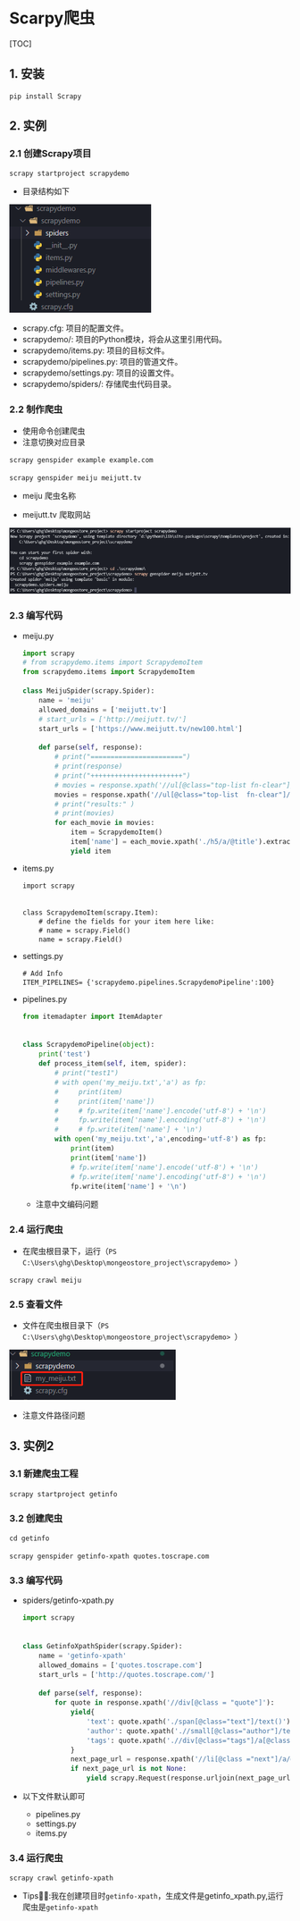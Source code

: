 # Scarpy爬虫

[TOC]

## 1.  安装

```
pip install Scrapy
```



## 2. 实例

### 2.1 创建Scrapy项目

```
scrapy startproject scrapydemo
```

- 目录结构如下

![](IMG/微信截图_20210512105237.png)

- scrapy.cfg: 项目的配置文件。
- scrapydemo/: 项目的Python模块，将会从这里引用代码。
- scrapydemo/items.py: 项目的目标文件。
- scrapydemo/pipelines.py: 项目的管道文件。
- scrapydemo/settings.py: 项目的设置文件。
- scrapydemo/spiders/: 存储爬虫代码目录。



### 2.2 制作爬虫

- 使用命令创建爬虫
- 注意切换对应目录

```
scrapy genspider example example.com

scrapy genspider meiju meijutt.tv
```

- meiju 爬虫名称

- meijutt.tv 爬取网站

![](IMG/微信截图_20210512110320.png)



### 2.3 编写代码

- meiju.py

  ```python
  import scrapy
  # from scrapydemo.items import ScrapydemoItem
  from scrapydemo.items import ScrapydemoItem
  
  class MeijuSpider(scrapy.Spider):
      name = 'meiju'
      allowed_domains = ['meijutt.tv']
      # start_urls = ['http://meijutt.tv/']
      start_urls = ['https://www.meijutt.tv/new100.html']
  
      def parse(self, response):
          # print("=======================")
          # print(response)
          # print("+++++++++++++++++++++++")
          # movies = response.xpath('//ul[@class="top-list fn-clear"]/li')
          movies = response.xpath('//ul[@class="top-list  fn-clear"]/li')
          # print("results:" )
          # print(movies)
          for each_movie in movies:
              item = ScrapydemoItem()
              item['name'] = each_movie.xpath('./h5/a/@title').extract()[0]
              yield item
  ```

  

- items.py

  ```
  import scrapy
  
  
  class ScrapydemoItem(scrapy.Item):
      # define the fields for your item here like:
      # name = scrapy.Field()
      name = scrapy.Field()
  ```

  

- settings.py

  ```
  # Add Info
  ITEM_PIPELINES= {'scrapydemo.pipelines.ScrapydemoPipeline':100}
  ```

  

- pipelines.py

  ```python
  from itemadapter import ItemAdapter
  
  
  class ScrapydemoPipeline(object):
      print('test')
      def process_item(self, item, spider):
          # print("test1")
          # with open('my_meiju.txt','a') as fp:
          #     print(item)
          #     print(item['name'])
          #     # fp.write(item['name'].encode('utf-8') + '\n')
          #     fp.write(item['name'].encoding('utf-8') + '\n')
          #     # fp.write(item['name'] + '\n')
          with open('my_meiju.txt','a',encoding='utf-8') as fp:
              print(item)
              print(item['name'])
              # fp.write(item['name'].encode('utf-8') + '\n')
              # fp.write(item['name'].encoding('utf-8') + '\n')
              fp.write(item['name'] + '\n')
  ```

  - 注意中文编码问题



### 2.4 运行爬虫

- 在爬虫根目录下，运行（`PS C:\Users\ghg\Desktop\mongeostore_project\scrapydemo> `）

```
scrapy crawl meiju
```

### 2.5 查看文件

- 文件在爬虫根目录下（`PS C:\Users\ghg\Desktop\mongeostore_project\scrapydemo> `）

![](IMG/微信截图_20210512163729.png)

- 注意文件路径问题

  

## 3.  实例2

### 3.1 新建爬虫工程

```
scrapy startproject getinfo
```

### 3.2 创建爬虫

```
cd getinfo

scrapy genspider getinfo-xpath quotes.toscrape.com
```

### 3.3 编写代码

- spiders/getinfo-xpath.py

  ```python
  import scrapy
  
  
  class GetinfoXpathSpider(scrapy.Spider):
      name = 'getinfo-xpath'
      allowed_domains = ['quotes.toscrape.com']
      start_urls = ['http://quotes.toscrape.com/']
  
      def parse(self, response):
          for quote in response.xpath('//div[@class = "quote"]'):
              yield{
                  'text': quote.xpath('./span[@class="text"]/text()').extract_first(),
                  'author': quote.xpath('.//small[@class="author"]/text()').extract_first(),
                  'tags': quote.xpath('.//div[@class="tags"]/a[@class="tag"]/text()').extract(),
              }
              next_page_url = response.xpath('//li[@class ="next"]/a/@href').extract_first()
              if next_page_url is not None:
                  yield scrapy.Request(response.urljoin(next_page_url))
  ```

- 以下文件默认即可
  - pipelines.py
  - settings.py
  - items.py

### 3.4 运行爬虫

```
scrapy crawl getinfo-xpath
```

- Tips:tipping_hand_man::我在创建项目时`getinfo-xpath`，生成文件是getinfo_xpath.py,运行爬虫是`getinfo-xpath`